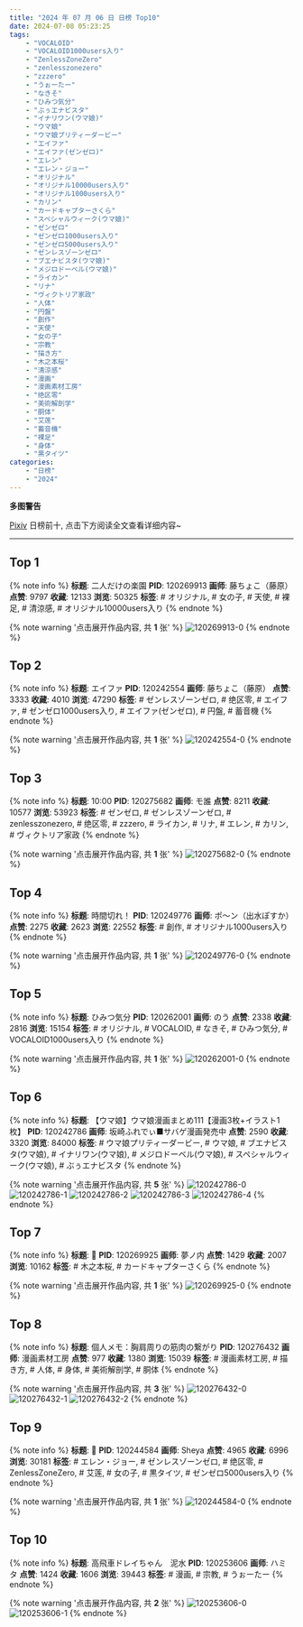 ```yaml
---
title: "2024 年 07 月 06 日 日榜 Top10"
date: 2024-07-08 05:23:25
tags:
    - "VOCALOID"
    - "VOCALOID1000users入り"
    - "ZenlessZoneZero"
    - "zenlesszonezero"
    - "zzzero"
    - "うぉーたー"
    - "なきそ"
    - "ひみつ気分"
    - "ぶぅエナビスタ"
    - "イナリワン(ウマ娘)"
    - "ウマ娘"
    - "ウマ娘プリティーダービー"
    - "エイファ"
    - "エイファ(ゼンゼロ)"
    - "エレン"
    - "エレン・ジョー"
    - "オリジナル"
    - "オリジナル10000users入り"
    - "オリジナル1000users入り"
    - "カリン"
    - "カードキャプターさくら"
    - "スペシャルウィーク(ウマ娘)"
    - "ゼンゼロ"
    - "ゼンゼロ1000users入り"
    - "ゼンゼロ5000users入り"
    - "ゼンレスゾーンゼロ"
    - "ブエナビスタ(ウマ娘)"
    - "メジロドーベル(ウマ娘)"
    - "ライカン"
    - "リナ"
    - "ヴィクトリア家政"
    - "人体"
    - "円盤"
    - "創作"
    - "天使"
    - "女の子"
    - "宗教"
    - "描き方"
    - "木之本桜"
    - "清涼感"
    - "漫画"
    - "漫画素材工房"
    - "绝区零"
    - "美術解剖学"
    - "胴体"
    - "艾莲"
    - "蓄音機"
    - "裸足"
    - "身体"
    - "黒タイツ"
categories:
    - "日榜"
    - "2024"
---
```


<i class="fa fa-triangle-exclamation"></i>**多图警告**<i class="fa fa-triangle-exclamation"></i>

[Pixiv](https://www.pixiv.net/) 日榜前十, 点击下方阅读全文查看详细内容~

<!-- more -->

---

## Top 1

{% note info %}
**标题**: 二人だけの楽園
**PID**: 120269913 **画师**: 藤ちょこ（藤原）
**点赞**: 9797 **收藏**: 12133 **浏览**: 50325
**标签**: # オリジナル, # 女の子, # 天使, # 裸足, # 清涼感, # オリジナル10000users入り
{% endnote %}

{% note warning '点击展开作品内容, 共 **1** 张' %}
![120269913-0](https://i.pixiv.re/img-original/img/2024/07/06/00/00/33/120269913_p0.png)
{% endnote %}

## Top 2

{% note info %}
**标题**: エイファ
**PID**: 120242554 **画师**: 藤ちょこ（藤原）
**点赞**: 3333 **收藏**: 4010 **浏览**: 47290
**标签**: # ゼンレスゾーンゼロ, # 绝区零, # エイファ, # ゼンゼロ1000users入り, # エイファ(ゼンゼロ), # 円盤, # 蓄音機
{% endnote %}

{% note warning '点击展开作品内容, 共 **1** 张' %}
![120242554-0](https://i.pixiv.re/img-original/img/2024/07/05/00/00/04/120242554_p0.png)
{% endnote %}

## Top 3

{% note info %}
**标题**: 10:00
**PID**: 120275682 **画师**: モ誰
**点赞**: 8211 **收藏**: 10577 **浏览**: 53923
**标签**: # ゼンゼロ, # ゼンレスゾーンゼロ, # zenlesszonezero, # 绝区零, # zzzero, # ライカン, # リナ, # エレン, # カリン, # ヴィクトリア家政
{% endnote %}

{% note warning '点击展开作品内容, 共 **1** 张' %}
![120275682-0](https://i.pixiv.re/img-original/img/2024/07/06/04/54/56/120275682_p0.jpg)
{% endnote %}

## Top 4

{% note info %}
**标题**: 時間切れ！
**PID**: 120249776 **画师**: ポ～ン（出水ぽすか）
**点赞**: 2275 **收藏**: 2623 **浏览**: 22552
**标签**: # 創作, # オリジナル1000users入り
{% endnote %}

{% note warning '点击展开作品内容, 共 **1** 张' %}
![120249776-0](https://i.pixiv.re/img-original/img/2024/07/05/07/30/01/120249776_p0.jpg)
{% endnote %}

## Top 5

{% note info %}
**标题**: ひみつ気分
**PID**: 120262001 **画师**: のう
**点赞**: 2338 **收藏**: 2816 **浏览**: 15154
**标签**: # オリジナル, # VOCALOID, # なきそ, # ひみつ気分, # VOCALOID1000users入り
{% endnote %}

{% note warning '点击展开作品内容, 共 **1** 张' %}
![120262001-0](https://i.pixiv.re/img-original/img/2024/07/05/20/00/07/120262001_p0.jpg)
{% endnote %}

## Top 6

{% note info %}
**标题**: 【ウマ娘】ウマ娘漫画まとめ111【漫画3枚+イラスト1枚】
**PID**: 120242786 **画师**: 坂崎ふれでぃ■サバゲ漫画発売中
**点赞**: 2590 **收藏**: 3320 **浏览**: 84000
**标签**: # ウマ娘プリティーダービー, # ウマ娘, # ブエナビスタ(ウマ娘), # イナリワン(ウマ娘), # メジロドーベル(ウマ娘), # スペシャルウィーク(ウマ娘), # ぶぅエナビスタ
{% endnote %}

{% note warning '点击展开作品内容, 共 **5** 张' %}
![120242786-0](https://i.pixiv.re/img-original/img/2024/07/05/00/01/20/120242786_p0.jpg)
![120242786-1](https://i.pixiv.re/img-original/img/2024/07/05/00/01/20/120242786_p1.jpg)
![120242786-2](https://i.pixiv.re/img-original/img/2024/07/05/00/01/20/120242786_p2.jpg)
![120242786-3](https://i.pixiv.re/img-original/img/2024/07/05/00/01/20/120242786_p3.jpg)
![120242786-4](https://i.pixiv.re/img-original/img/2024/07/05/00/01/20/120242786_p4.jpg)
{% endnote %}

## Top 7

{% note info %}
**标题**: 🌸
**PID**: 120269925 **画师**: 夢ノ内
**点赞**: 1429 **收藏**: 2007 **浏览**: 10162
**标签**: # 木之本桜, # カードキャプターさくら
{% endnote %}

{% note warning '点击展开作品内容, 共 **1** 张' %}
![120269925-0](https://i.pixiv.re/img-original/img/2024/07/06/00/00/35/120269925_p0.jpg)
{% endnote %}

## Top 8

{% note info %}
**标题**: 個人メモ：胸肩周りの筋肉の繋がり
**PID**: 120276432 **画师**: 漫画素材工房
**点赞**: 977 **收藏**: 1380 **浏览**: 15039
**标签**: # 漫画素材工房, # 描き方, # 人体, # 身体, # 美術解剖学, # 胴体
{% endnote %}

{% note warning '点击展开作品内容, 共 **3** 张' %}
![120276432-0](https://i.pixiv.re/img-original/img/2024/07/06/06/00/12/120276432_p0.jpg)
![120276432-1](https://i.pixiv.re/img-original/img/2024/07/06/06/00/12/120276432_p1.jpg)
![120276432-2](https://i.pixiv.re/img-original/img/2024/07/06/06/00/12/120276432_p2.jpg)
{% endnote %}

## Top 9

{% note info %}
**标题**: 🦈
**PID**: 120244584 **画师**: Sheya
**点赞**: 4965 **收藏**: 6996 **浏览**: 30181
**标签**: # エレン・ジョー, # ゼンレスゾーンゼロ, # 绝区零, # ZenlessZoneZero, # 艾莲, # 女の子, # 黒タイツ, # ゼンゼロ5000users入り
{% endnote %}

{% note warning '点击展开作品内容, 共 **1** 张' %}
![120244584-0](https://i.pixiv.re/img-original/img/2024/07/05/00/58/28/120244584_p0.jpg)
{% endnote %}

## Top 10

{% note info %}
**标题**: 高飛車ドレイちゃん　泥水
**PID**: 120253606 **画师**: ハミタ
**点赞**: 1424 **收藏**: 1606 **浏览**: 39443
**标签**: # 漫画, # 宗教, # うぉーたー
{% endnote %}

{% note warning '点击展开作品内容, 共 **2** 张' %}
![120253606-0](https://i.pixiv.re/img-original/img/2024/07/05/12/37/26/120253606_p0.png)
![120253606-1](https://i.pixiv.re/img-original/img/2024/07/05/12/37/26/120253606_p1.png)
{% endnote %}
